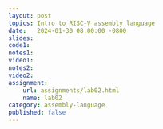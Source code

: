 ```yaml
---
layout: post
topics: Intro to RISC-V assembly language
date:   2024-01-30 08:00:00 -0800
slides: 
code1: 
notes1: 
video1: 
notes2: 
video2: 
assignment:
    url: assignments/lab02.html
    name: lab02
category: assembly-language
published: false
---
```

